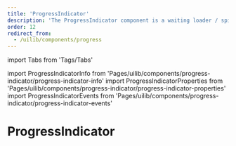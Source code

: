 ```yaml
---
title: 'ProgressIndicator'
description: 'The ProgressIndicator component is a waiting loader / spinner to show while other content is in progression.'
order: 12
redirect_from:
  - /uilib/components/progress
---
```


import Tabs from 'Tags/Tabs'

import ProgressIndicatorInfo from 'Pages/uilib/components/progress-indicator/progress-indicator-info'
import ProgressIndicatorProperties from 'Pages/uilib/components/progress-indicator/progress-indicator-properties'
import ProgressIndicatorEvents from 'Pages/uilib/components/progress-indicator/progress-indicator-events'

# ProgressIndicator

<Tabs>
  <Tabs.Content>
    <ProgressIndicatorInfo />
  </Tabs.Content>
  <Tabs.Content>
    <ProgressIndicatorProperties />
  </Tabs.Content>
  <Tabs.Content>
    <ProgressIndicatorEvents  />
  </Tabs.Content>
</Tabs>
